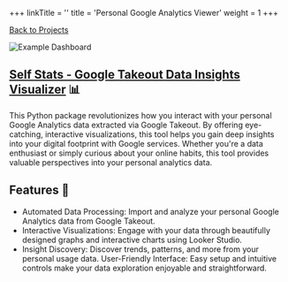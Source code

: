 +++
linkTitle = ''
title = 'Personal Google Analytics Viewer'
weight = 1
+++

[Back to Projects](/)

![Example Dashboard](/Directory/images/Dashboard_example.jpg?height=300px)

## [Self Stats - Google Takeout Data Insights Visualizer](https://github.com/Portfolio-CMR/Personal-analytics-visualizer) 📊

This Python package revolutionizes how you interact with your personal Google Analytics data extracted via Google Takeout. By offering eye-catching, interactive visualizations, this tool helps you gain deep insights into your digital footprint with Google services. Whether you're a data enthusiast or simply curious about your online habits, this tool provides valuable perspectives into your personal analytics data.

## Features 🌟

- Automated Data Processing: Import and analyze your personal Google Analytics data from Google Takeout.
- Interactive Visualizations: Engage with your data through beautifully designed graphs and interactive charts using Looker Studio.
- Insight Discovery: Discover trends, patterns, and more from your personal usage data.
  User-Friendly Interface: Easy setup and intuitive controls make your data exploration enjoyable and straightforward.
